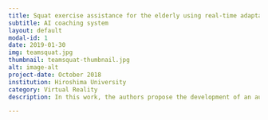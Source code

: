 ```yaml
---
title: Squat exercise assistance for the elderly using real-time adaptation
subtitle: AI coaching system
layout: default
modal-id: 1
date: 2019-01-30
img: teamsquat.jpg
thumbnail: teamsquat-thumbnail.jpg
alt: image-alt
project-date: October 2018
institution: Hiroshima University
category: Virtual Reality
description: In this work, the authors propose the development of an automated environment to augment human function and provided adaptive, guided support for completion of at-home exercises to improve quadricep function.

---
```

